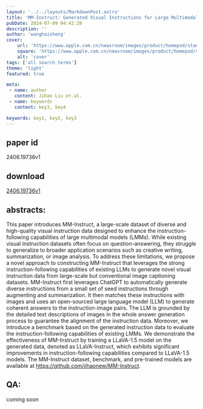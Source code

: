 ```yaml
---
layout: '../../layouts/MarkdownPost.astro'
title: 'MM-Instruct: Generated Visual Instructions for Large Multimodal Model Alignment'
pubDate: 2024-07-09 04:42:20
description: ''
author: 'wanghaisheng'
cover:
    url: 'https://www.apple.com.cn/newsroom/images/product/homepod/standard/Apple-HomePod-hero-230118_big.jpg.large_2x.jpg'
    square: 'https://www.apple.com.cn/newsroom/images/product/homepod/standard/Apple-HomePod-hero-230118_big.jpg.large_2x.jpg'
    alt: 'cover'
tags: ['all search terms'] 
theme: 'light'
featured: true

meta:
 - name: author
   content: Jihao Liu et.al.
 - name: keywords
   content: key3, key4

keywords: key1, key2, key3
---
```


## paper id
2406.19736v1
## download
[2406.19736v1](http://arxiv.org/abs/2406.19736v1)
## abstracts:
This paper introduces MM-Instruct, a large-scale dataset of diverse and high-quality visual instruction data designed to enhance the instruction-following capabilities of large multimodal models (LMMs). While existing visual instruction datasets often focus on question-answering, they struggle to generalize to broader application scenarios such as creative writing, summarization, or image analysis. To address these limitations, we propose a novel approach to constructing MM-Instruct that leverages the strong instruction-following capabilities of existing LLMs to generate novel visual instruction data from large-scale but conventional image captioning datasets. MM-Instruct first leverages ChatGPT to automatically generate diverse instructions from a small set of seed instructions through augmenting and summarization. It then matches these instructions with images and uses an open-sourced large language model (LLM) to generate coherent answers to the instruction-image pairs. The LLM is grounded by the detailed text descriptions of images in the whole answer generation process to guarantee the alignment of the instruction data. Moreover, we introduce a benchmark based on the generated instruction data to evaluate the instruction-following capabilities of existing LMMs. We demonstrate the effectiveness of MM-Instruct by training a LLaVA-1.5 model on the generated data, denoted as LLaVA-Instruct, which exhibits significant improvements in instruction-following capabilities compared to LLaVA-1.5 models. The MM-Instruct dataset, benchmark, and pre-trained models are available at https://github.com/jihaonew/MM-Instruct.
## QA:
coming soon
